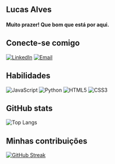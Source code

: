 ## Lucas Alves
 #### Muito prazer! Que bom que está por aqui.

## Conecte-se comigo
[![LinkedIn](https://img.shields.io/badge/LinkedIn-fff?style=for-the-badge&logo=linkedin&logoColor=0E76A8)](Lucasasdev@gmail.com)
[![Email](https://img.shields.io/badge/email-fff?style=for-the-badge&logo=Email&logoColor=0E76A8)](https://www.linkedin.com/in/lucas-alves-789808272/)

## Habilidades
![JavaScript](https://img.shields.io/badge/JavaScript-000?style=for-the-badge&logo=javascript) ![Python](https://img.shields.io/badge/Python-000?style=for-the-badge&logo=python)
![HTML5](https://img.shields.io/badge/HTML5-000?style=for-the-badge&logo=html5)
![CSS3](https://img.shields.io/badge/CSS3-000?style=for-the-badge&logo=css3&logoColor=264CE4)

## GitHub stats
![Top Langs](https://github-readme-stats-git-masterrstaa-rickstaa.vercel.app/api/top-langs/?username=lucasasdev&layout=compact&bg_color=000&border_color=30A3DC&title_color=fff&text_color=FFF)


## Minhas contribuições
[![GitHub Streak](https://streak-stats.demolab.com/?user=Lucasasdev&theme=darkness&background=fff&border=30A3DC&dates=707070)](https://git.io/streak-stats)
